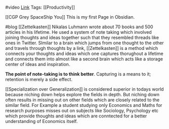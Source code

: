 #video
[Link](https://www.youtube.com/watch?v=snAhsXyO3Ck&list=PLqs5ohhass_STBfubAdle9dsyWrqu6G6r) 
Tags: [[Productivity]]

[[CGP Grey SpaceShip You]]
This is my first Page in Obsidian.

#blog
[[Zettelkasten]]
Nikalas Luhmann wrote about 70 books and 500 articles in his lifetime. He used a system of note taking which involved joining thoughts and ideas together such that they resembled threads like ones in Twitter. 
SImilar to a brain which jumps from one thought to the other and travels through thoughts by a link, [[Zettelkasten]] is a method which connects your thoughts and ideas which one captures thorughout a lifetime and connects them into almost like a second brain which acts like a storage center of ideas and inspiration.

**The point of note-taking is to think better**. Capturing is a means to it; retention is merely a side effect.

[[Specialization over Generalization]] is considered superior in todays world because niching down helps explore the fields in depth.
But niching down often results in missing out on other fields which are closely related to the similar field.
For Example a student studying only Economics and Maths for research purposes misses out on subjects like Sociology, Psychology etc which provide thoughts and ideas which are conntected for a better understanding of Economics itself. 